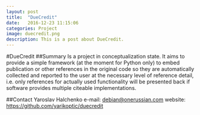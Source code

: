 ```yaml
---
layout: post
title:  "DueCredit"
date:   2016-12-23 11:15:06
categories: Project
image: duecredit.png
description: This is a post about DueCredit.
---
```

#DueCredit
##Summary
Is a project in conceptualization state. It aims to provide a simple framework (at the moment for Python only) to embed publication or other references in the original code so they are automatically collected and reported to the user at the necessary level of reference detail, i.e. only references for actually used functionality will be presented back if software provides multiple citeable implementations.

##Contact
Yaroslav Halchenko
e-mail: debian@onerussian.com
website: https://github.com/yarikoptic/duecredit